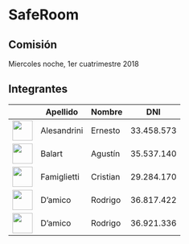 # SafeRoom
## Comisión
Miercoles noche, 1er cuatrimestre 2018

## Integrantes

| |Apellido|Nombre|DNI|
| ------------- | ------------- | ------------- | ------------- |
|     <a title="Alesandrini Ernesto" href="https://github.com/Eralesan"><img src="https://avatars3.githubusercontent.com/u/13142834?s=400&v=4" width="40" height="40"/> | Alesandrini | Ernesto | 33.458.573 |
|     <a title="Balart Agustín" href="https://github.com/abalart"><img src="https://avatars3.githubusercontent.com/u/15837980?s=400&v=4" width="40" height="40"/> | Balart | Agustín | 35.537.140 |
| <a title="Famiglietti Cristian" href="https://github.com/FamigliettiCristian"><img src="https://avatars3.githubusercontent.com/u/30217268?s=200&v=4" width="40" height="40"/> | Famiglietti | Cristian | 29.284.170 |
| <a title="D’amico Rodrigo" href="https://github.com/RodrigoDamico"><img src="https://avatars1.githubusercontent.com/u/33079374?s=400&v=4" width="40" height="40"/> | D’amico | Rodrigo | 36.817.422 |
| <a title="Rey Juan Cruz" href="https://github.com/jjuancruzrey"><img src="https://avatars0.githubusercontent.com/u/20129348?s=460&v=4" width="40" height="40"/> | D’amico | Rodrigo | 36.921.336 |
